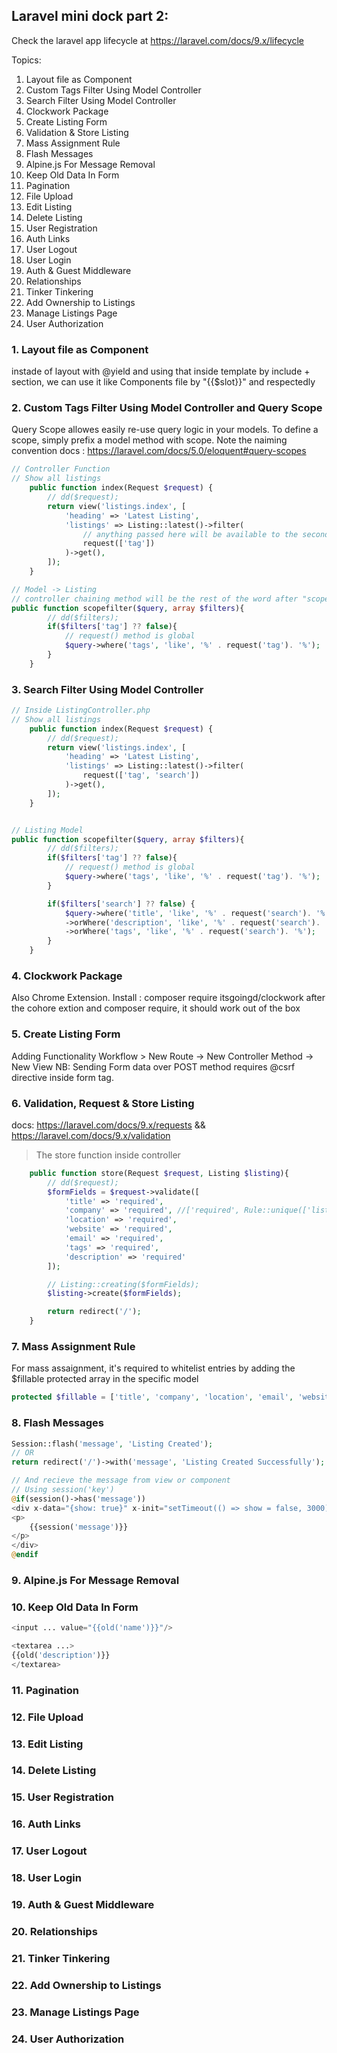 ## Laravel mini dock part 2:
Check the laravel app lifecycle at https://laravel.com/docs/9.x/lifecycle
 
Topics: 
 1. Layout file as Component
 2. Custom Tags Filter Using Model Controller
 3. Search Filter Using Model Controller
 4. Clockwork Package
 5. Create Listing Form
 6. Validation & Store Listing
 7. Mass Assignment Rule
 8. Flash Messages
 9. Alpine.js For Message Removal
 10. Keep Old Data In Form
 11. Pagination
 12. File Upload
 13. Edit Listing
 14. Delete Listing
 15. User Registration
 16. Auth Links
 17. User Logout
 18. User Login
 19. Auth & Guest Middleware
 20. Relationships
 21. Tinker Tinkering
 22. Add Ownership to Listings
 23. Manage Listings Page
 24. User Authorization

### 1. Layout file as Component
instade of layout with @yield and using that inside template by include + section, we can use it like Components file by "{{$slot}}" and <x-layout> respectedly


### 2. Custom Tags Filter Using Model Controller and Query Scope
Query Scope allowes easily re-use query logic in your models. To define a scope, simply prefix a model method with scope. Note the naiming convention
docs : https://laravel.com/docs/5.0/eloquent#query-scopes
```php
// Controller Function
// Show all listings
    public function index(Request $request) {
        // dd($request);
        return view('listings.index', [
            'heading' => 'Latest Listing',
            'listings' => Listing::latest()->filter(
                // anything passed here will be available to the second argument of the scopeFilter method inside model
                request(['tag'])
            )->get(),
        ]);
    }

// Model -> Listing
// controller chaining method will be the rest of the word after "scope"
public function scopefilter($query, array $filters){
        // dd($filters);
        if($filters['tag'] ?? false){
            // request() method is global
            $query->where('tags', 'like', '%' . request('tag'). '%'); 
        }
    }
```


### 3. Search Filter Using Model Controller
```php
// Inside ListingController.php
// Show all listings
    public function index(Request $request) {
        // dd($request);
        return view('listings.index', [
            'heading' => 'Latest Listing',
            'listings' => Listing::latest()->filter(
                request(['tag', 'search'])
            )->get(),
        ]);
    }


// Listing Model
public function scopefilter($query, array $filters){
        // dd($filters);
        if($filters['tag'] ?? false){
            // request() method is global
            $query->where('tags', 'like', '%' . request('tag'). '%'); 
        }

        if($filters['search'] ?? false) {
            $query->where('title', 'like', '%' . request('search'). '%')
            ->orWhere('description', 'like', '%' . request('search'). '%')
            ->orWhere('tags', 'like', '%' . request('search'). '%');
        }
    }
```


### 4. Clockwork Package
Also Chrome Extension.
Install : composer require itsgoingd/clockwork
after the cohore extion and composer require, it should work out of the box


### 5. Create Listing Form
Adding Functionality Workflow > New Route -> New Controller Method -> New View
NB: Sending Form data over POST method requires @csrf directive inside form tag.

### 6. Validation, Request & Store Listing
docs: https://laravel.com/docs/9.x/requests && https://laravel.com/docs/9.x/validation
> The store function inside controller

```php
    public function store(Request $request, Listing $listing){
        // dd($request);
        $formFields = $request->validate([
            'title' => 'required',
            'company' => 'required', //['required', Rule::unique(['listings', 'company'])],
            'location' => 'required',
            'website' => 'required',
            'email' => 'required',
            'tags' => 'required',
            'description' => 'required'
        ]);

        // Listing::creating($formFields);
        $listing->create($formFields);

        return redirect('/');
    }
```

### 7. Mass Assignment Rule
For mass assaignment, it's required to whitelist entries by adding the $fillable protected array in the specific model
```php
protected $fillable = ['title', 'company', 'location', 'email', 'website', 'tags','description' ];
```

### 8. Flash Messages
```php
Session::flash('message', 'Listing Created');
// OR
return redirect('/')->with('message', 'Listing Created Successfully');

// And recieve the message from view or component
// Using session('key')
@if(session()->has('message'))
<div x-data="{show: true}" x-init="setTimeout(() => show = false, 3000)" x-show="show" class="fixed top-0 left-1/2 transform -translate-x-1/2 bg-laravel text-white px-48 py-3">
<p>
    {{session('message')}}
</p>
</div>
@endif
```

### 9. Alpine.js For Message Removal


### 10. Keep Old Data In Form
```php
<input ... value="{{old('name')}}"/>

<textarea ...>
{{old('description')}}
</textarea>
```

### 11. Pagination


### 12. File Upload


### 13. Edit Listing


### 14. Delete Listing


### 15. User Registration


### 16. Auth Links


### 17. User Logout


### 18. User Login


### 19. Auth & Guest Middleware


### 20. Relationships


### 21. Tinker Tinkering


### 22. Add Ownership to Listings


### 23. Manage Listings Page


### 24. User Authorization